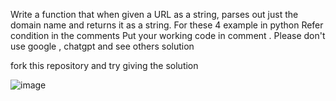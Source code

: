 Write a function that when given a URL as a string, parses out just the domain name and returns it as a string. For these 4 example in python
Refer condition in the comments
Put your working code in comment . Please don't use google , chatgpt and see others solution

fork this repository and try giving the solution


![image](https://github.com/arshad831/panda-challenge/assets/70535034/fb6ff529-3708-4cdf-bf22-68153067d508)

